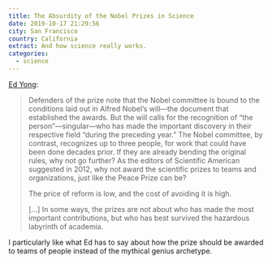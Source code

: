 ```yaml
---
title: The Absurdity of the Nobel Prizes in Science
date: 2019-10-17 21:29:56
city: San Francisco
country: California
extract: And how science really works.
categories: 
  - science
---
```


[Ed Yong](https://www.theatlantic.com/science/archive/2017/10/the-absurdity-of-the-nobel-prizes-in-science/541863/):

> Defenders of the prize note that the Nobel committee is bound to the conditions laid out in Alfred Nobel’s will—the document that established the awards. But the will calls for the recognition of “the person”—singular—who has made the important discovery in their respective field “during the preceding year.” The Nobel committee, by contrast, recognizes up to three people, for work that could have been done decades prior. If they are already bending the original rules, why not go further? As the editors of Scientific American suggested in 2012, why not award the scientific prizes to teams and organizations, just like the Peace Prize can be?
>
> The price of reform is low, and the cost of avoiding it is high.
>
> [...] In some ways, the prizes are not about who has made the most important contributions, but who has best survived the hazardous labyrinth of academia.

I particularly like what Ed has to say about how the prize should be awarded to teams of people instead of the mythical genius archetype.
